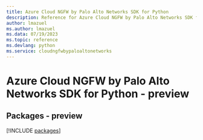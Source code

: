 ```yaml
---
title: Azure Cloud NGFW by Palo Alto Networks SDK for Python
description: Reference for Azure Cloud NGFW by Palo Alto Networks SDK for Python
author: lmazuel
ms.author: lmazuel
ms.data: 07/19/2023
ms.topic: reference
ms.devlang: python
ms.service: cloudngfwbypaloaltonetworks
---
```

# Azure Cloud NGFW by Palo Alto Networks SDK for Python - preview
## Packages - preview
[!INCLUDE [packages](cloud-ngfw-by-palo-alto-networks-index.md)]